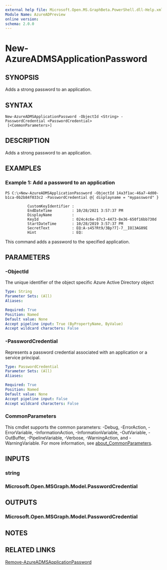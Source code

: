 ```yaml
---
external help file: Microsoft.Open.MS.GraphBeta.PowerShell.dll-Help.xml
Module Name: AzureADPreview
online version:
schema: 2.0.0
---
```


# New-AzureADMSApplicationPassword

## SYNOPSIS
Adds a strong password to an application.

## SYNTAX

```
New-AzureADMSApplicationPassword -ObjectId <String> -PasswordCredential <PasswordCredential>
 [<CommonParameters>]
```

## DESCRIPTION
Adds a strong password to an application.

## EXAMPLES

### Example 1: Add a password to an application
```
PS C:\>New-AzureADMSApplicationPassword -ObjectId 14a3f1ac-46a7-4d00-b1ca-0b2b84f033c2 -PasswordCredential @{ displayname = "mypassword" }
          
          CustomKeyIdentifier :
          EndDateTime         : 10/28/2021 3:57:37 PM
          DisplayName         :
          KeyId               : 024c4c6e-87c3-4473-8e36-650f16bb730d
          StartDateTime       : 10/28/2019 3:57:37 PM
          SecretText          : EQ:A-s45?Rt9/3Bp?7]-7__IO]3AG09E
          Hint                : EQ:
```

This command adds a password to the specified application.

## PARAMETERS

### -ObjectId
The unique identifier of the object specific Azure Active Directory object

```yaml
Type: String
Parameter Sets: (All)
Aliases:

Required: True
Position: Named
Default value: None
Accept pipeline input: True (ByPropertyName, ByValue)
Accept wildcard characters: False
```

### -PasswordCredential
Represents a password credential associated with an application or a service principal.

```yaml
Type: PasswordCredential
Parameter Sets: (All)
Aliases:

Required: True
Position: Named
Default value: None
Accept pipeline input: False
Accept wildcard characters: False
```

### CommonParameters
This cmdlet supports the common parameters: -Debug, -ErrorAction, -ErrorVariable, -InformationAction, -InformationVariable, -OutVariable, -OutBuffer, -PipelineVariable, -Verbose, -WarningAction, and -WarningVariable. For more information, see [about_CommonParameters](http://go.microsoft.com/fwlink/?LinkID=113216).

## INPUTS

### string
### Microsoft.Open.MSGraph.Model.PasswordCredential
## OUTPUTS

### Microsoft.Open.MSGraph.Model.PasswordCredential
## NOTES

## RELATED LINKS

[Remove-AzureADMSApplicationPassword]()

